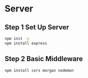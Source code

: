 # Server
## Step 1 Set Up Server

```bash
npm init -y
npm install express
```

## Step 2 Basic Middleware
```bash
npm install cors morgan nodemon
```